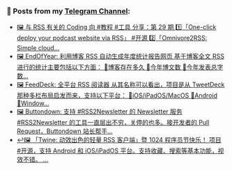 ### 📰 Posts from my [Telegram Channel](https://t.me/s/aboutrss):
<!-- BLOG-POST-LIST:START -->
- [🖼 与 RSS 有关的 Coding 向 #教程 #工具 分享：第 29 期 1️⃣「One-click deploy your podcast website via RSS」 #开源 2️⃣「Omnivore2RSS: Simple cloud...](https://t.me/aboutrss/1385)
- [🖼 EndOfYear: 利用博客 RSS 自动生成年度统计报告网页 基于博客全文 RSS 进行的统计主要包括以下方面： 🔸博客存在多久 🔸今年博文数 🔸今年发表总字数...](https://t.me/aboutrss/1384)
- [🖼 FeedDeck: 全平台 RSS 阅读器 从其名称可以看出，项目是从 TweetDeck 那种多栏布局启发而来，支持以下平台： 🔸iOS/iPadOS/MacOS 🔸Android 🔸Window...](https://t.me/aboutrss/1383)
- [🖼 Buttondown: 支持 #RSS2Newsletter 的 Newsletter 服务 #RSS2Newsletter 的工具一直层出不穷，关停的也多。接开发者的 Pull Request，Buttondown 站长帮手...](https://t.me/aboutrss/1382)
- [↩️🖼 「Twine: 动效出色的轻量 RSS 客户端」暨 1024 程序员节快乐！ 项目 #开源，支持 Android 和 iOS/iPadOS 平台。支持收藏、搜索等基本功能，视效不错。 ...](https://t.me/aboutrss/1381)
<!-- BLOG-POST-LIST:END -->

<!--
**AboutRSS/AboutRSS** is a ✨ _special_ ✨ repository because its `README.md` (this file) appears on your GitHub profile.

Here are some ideas to get you started:

- 🔭 I’m currently working on ...
- 🌱 I’m currently learning ...
- 👯 I’m looking to collaborate on ...
- 🤔 I’m looking for help with ...
- 💬 Ask me about ...
- 📫 How to reach me: ...
- 😄 Pronouns: ...
- ⚡ Fun fact: ...
-->
